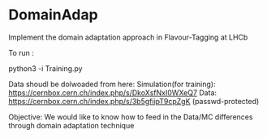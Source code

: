 # DomainAdap
Implement the domain adaptation approach in Flavour-Tagging at LHCb

To run :

python3 -i Training.py

Data shoudl be dolwoaded from here:
Simulation(for training): https://cernbox.cern.ch/index.php/s/DkoXsfNxI0WXeQ7
Data: https://cernbox.cern.ch/index.php/s/3b5gfiipT9cpZgK
(passwd-protected)


Objective:
We would like to know how to feed in the Data/MC differences through domain adaptation technique